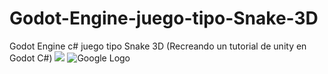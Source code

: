 # Godot-Engine-juego-tipo-Snake-3D
Godot Engine c# juego tipo Snake 3D (Recreando un tutorial de unity en Godot C#)
<img src="https://drive.google.com/file/d/1vBLgElmo7jU6eP5wADn9JI90CmoJuAAE/view?usp=sharing">
<img src="http://drive.google.com/uc?export=1vBLgElmo7jU6eP5wADn9JI90CmoJuAAE" alt="Google Logo">
